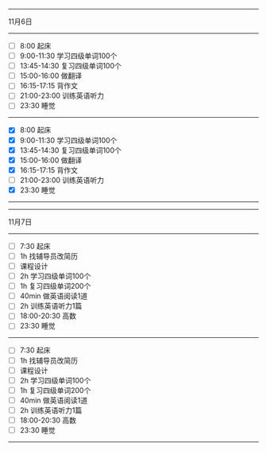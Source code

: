 ___
11月6日
***
- [ ] 8:00  起床
- [ ] 9:00-11:30  学习四级单词100个
- [ ] 13:45-14:30  复习四级单词100个
- [ ] 15:00-16:00  做翻译
- [ ] 16:15-17:15  背作文
- [ ] 21:00-23:00  训练英语听力
- [ ] 23:30  睡觉
***
- [x] 8:00  起床
- [x] 9:00-11:30  学习四级单词100个
- [x] 13:45-14:30  复习四级单词100个
- [x] 15:00-16:00  做翻译
- [x] 16:15-17:15  背作文
- [ ] 21:00-23:00  训练英语听力
- [x] 23:30  睡觉
___

___
11月7日
***
- [ ] 7:30  起床
- [ ] 1h 找辅导员改简历
- [ ] 课程设计
- [ ] 2h 学习四级单词100个
- [ ] 1h 复习四级单词200个
- [ ] 40min 做英语阅读1道
- [ ] 2h 训练英语听力1篇
- [ ] 18:00-20:30 高数
- [ ] 23:30 睡觉
***
- [ ] 7:30  起床
- [ ] 1h 找辅导员改简历
- [ ] 课程设计
- [ ] 2h 学习四级单词100个
- [ ] 1h 复习四级单词200个
- [ ] 40min 做英语阅读1道
- [ ] 2h 训练英语听力1篇
- [ ] 18:00-20:30 高数
- [ ] 23:30 睡觉
___
